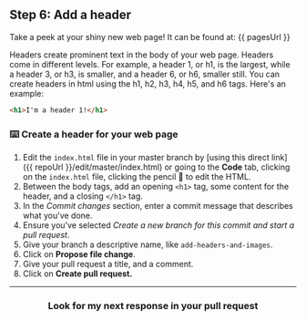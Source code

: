 ## Step 6: Add a header

Take a peek at your shiny new web page! It can be found at: {{ pagesUrl }}

Headers create prominent text in the body of your web page. Headers come in different levels. For example, a header 1, or h1, is the largest, while a header 3, or h3, is smaller, and a header 6, or h6, smaller still. You can create headers in html using the h1, h2, h3, h4, h5, and h6 tags. Here's an example:

```html
<h1>I'm a header 1!</h1>
```

### :keyboard: Create a header for your web page


1. Edit the `index.html` file in your master branch by [using this direct link]({{ repoUrl }}/edit/master/index.html) or going to the **Code** tab, clicking on the `index.html` file, clicking the pencil :pencil: to edit the HTML.
2. Between the body tags, add an opening `<h1>` tag, some content for the header, and a closing `</h1>` tag. 
3. In the _Commit changes_ section, enter a commit message that describes what you've done.
4. Ensure you've selected _Create a new branch for this commit and start a pull request_.
5. Give your branch a descriptive name, like `add-headers-and-images`.
6. Click on **Propose file change**.
7. Give your pull request a title, and a comment.
8. Click on **Create pull request.**

<hr>
<h3 align="center">Look for my next response in your pull request</h3>
